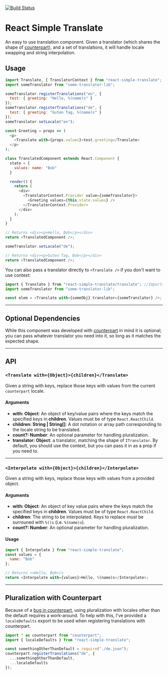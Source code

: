 [![Build Status](https://travis-ci.com/kwhitaker/react-simple-translate.svg?branch=master)](https://travis-ci.com/kwhitaker/react-simple-translate)

# React Simple Translate

An easy to use translation component. Given a translator (which shares the shape of [counterpart](https://github.com/martinandert/counterpart/)), and a set of translations, it will handle locale swapping and string interpolation.

## Usage

```javascript
import Translate, { TranslatorContext } from "react-simple-translate";
import someTranslator from "some-translator-lib";

someTranslator.registerTranslations("en", {
  test: { greeting: "Hello, %(name)s" }
});
someTranslator.registerTranslations("de", {
  test: { greeting: "Guten Tag, %(name)s" }
});
someTranslator.setLocale("en");

const Greeting = props => (
  <p>
    <Translate with={props.values}>test.greeting</Translate>
  </p>
);

class TranslatedComponent extends React.Component {
  state = {
    values: name: "Bob"
  }

  render() {
    return (
      <div>
        <TranslatorContext.Provider value={someTranslator}>
          <Greeting values={this.state.values} />
        </TranslatorContext.Provider>
      </div>
    );
  }
}

// Returns <div><p>Hello, Bob</p></div>
return <TranslatedComponent />;

someTranslator.setLocale("de");

// Returns <div><p>Guten Tag, Bob</p></div>
return <TranslatedComponent />;
```

You can also pass a translator directly to `<Translate />` if you don't want to use context:

```javascript
import { Translate } from "react-simple-translate/translate"; //Imports the component without the context wrapper
import someTranslator from "some-translator-lib";

const elem = <Translate with={someObj} translator={someTranslator} />;
```

---

## Optional Dependencies

While this component was developed with [counterpart](https://github.com/martinandert/counterpart/) in mind it is optional; you can pass whatever translator you need into it, so long as it matches the expected shape.

---

## API

### `<Translate with={Object}>{children}</Translate>`

Given a string with keys, replace those keys with values from the current `counterpart` locale.

#### Arguments

- **with: Object**: An object of key/value pairs where the keys match the specified keys in **children**. Values must be of type `React.ReactChild`.
- **children: String | String[]**: A dot notation or array path corresponding to the locale string to be translated.
- **count?: Number**: An optional parameter for handling pluralization.
- **translator: Object**: a translator, matching the shape of `ITranslator`. By default, you should use the context, but you can pass it in as a prop if you need to.

---

### `<Interpolate with={Object}>{children}</Interpolate>`

Given a string with keys, replace those keys with values from a provided object.

#### Arguments

- **with: Object**: An object of key value pairs where the keys match the specified keys in **children**. Values must be of type `React.ReactChild`.
- **children**: The string to be interpolated. Keys to replace _must_ be surrouned with `%()s` (i.e. `%(name)s`).
- **count?: Number**: An optional parameter for handling pluralization.

#### Usage

```javascript
import { Interpolate } from "react-simple-translate";
const values = {
  name: "Bob"
};

// Returns <>Hello, Bob</>
return <Interpolate with={values}>Hello, %(name)s</Interpolate>;
```

---

## Pluralization with Counterpart

Because of a [bug in counterpart](https://github.com/martinandert/counterpart/issues/12), using
pluralization with locales other than the default requires a work-around. To help with this, I've
provided a `localeDefaults` export to be used when registering translations with counterpart.

```javascript
import * as counterpart from "counterpart";
import { localeDefaults } from "react-simple-translate";

const somethingOtherThanDefault = require("./de.json");
counterpart.registerTranslations("de", {
  ...somethingOtherThanDefault,
  ...localeDefaults
});
```
